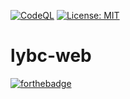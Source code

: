 
[![CodeQL](https://github.com/lautin0/lybc-web/actions/workflows/codeql-analysis.yml/badge.svg)](https://github.com/lautin0/lybc-web/actions/workflows/codeql-analysis.yml) [![License: MIT](https://img.shields.io/badge/License-MIT-blue.svg)](https://opensource.org/licenses/MIT)


# lybc-web

[![forthebadge](https://forthebadge.com/images/badges/built-with-love.svg)](https://github.com/lautin0/lybc-web)
